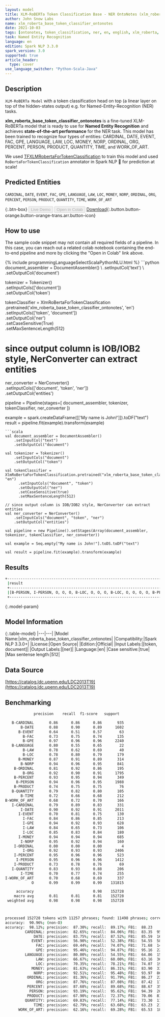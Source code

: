 ```yaml
---
layout: model
title: XLM-RoBERTa Token Classification Base - NER OntoNotes (xlm_roberta_base_token_classifier_ontonotes)
author: John Snow Labs
name: xlm_roberta_base_token_classifier_ontonotes
date: 2021-10-03
tags: [ontonotes, token_classification, ner, en, english, xlm_roberta, open_source]
task: Named Entity Recognition
language: en
edition: Spark NLP 3.3.0
spark_version: 3.0
supported: true
article_header:
  type: cover
use_language_switcher: "Python-Scala-Java"
---
```


## Description

`XLM-RoBERTa Model` with a token classification head on top (a linear layer on top of the hidden-states output) e.g. for Named-Entity-Recognition (NER) tasks.


**xlm_roberta_base_token_classifier_ontonotes** is a fine-tuned XLM-RoBERTa model that is ready to use for **Named Entity Recognition** and achieves **state-of-the-art performance** for the NER task. This model has been trained to recognize four types of entities: CARDINAL, DATE, EVENT, FAC, GPE, LANGUAGE, LAW, LOC, MONEY, NORP, ORDINAL, ORG, PERCENT, PERSON, PRODUCT, QUANTITY, TIME, and WORK_OF_ART.

We used [TFXLMRobertaForTokenClassification](https://huggingface.co/transformers/model_doc/xlmroberta.html#tfxlmrobertafortokenclassification) to train this model and used `RoBertaForTokenClassification` annotator in Spark NLP 🚀 for prediction at scale!

## Predicted Entities

`CARDINAL`, `DATE`, `EVENT`, `FAC`, `GPE`, `LANGUAGE`, `LAW`, `LOC`, `MONEY`, `NORP`, `ORDINAL`, `ORG`, `PERCENT`, `PERSON`, `PRODUCT`, `QUANTITY`, `TIME`, `WORK_OF_ART`

{:.btn-box}
<button class="button button-orange" disabled>Live Demo</button>
<button class="button button-orange" disabled>Open in Colab</button>
[Download](https://s3.amazonaws.com/auxdata.johnsnowlabs.com/public/models/xlm_roberta_base_token_classifier_ontonotes_en_3.3.0_3.0_1633271114226.zip){:.button.button-orange.button-orange-trans.arr.button-icon}

## How to use

The sample code snippet may not contain all required fields of a pipeline. In this case, you can reach out a related colab notebook containing the end-to-end pipeline and more by clicking the "Open in Colab" link above.




<div class="tabs-box" markdown="1">
{% include programmingLanguageSelectScalaPythonNLU.html %}
```python
document_assembler = DocumentAssembler() \
    .setInputCol('text') \
    .setOutputCol('document')

tokenizer = Tokenizer() \
    .setInputCols(['document']) \
    .setOutputCol('token')

tokenClassifier = XlmRoBertaForTokenClassification \
      .pretrained('xlm_roberta_base_token_classifier_ontonotes', 'en') \
      .setInputCols(['token', 'document']) \
      .setOutputCol('ner') \
      .setCaseSensitive(True) \
      .setMaxSentenceLength(512)

# since output column is IOB/IOB2 style, NerConverter can extract entities
ner_converter = NerConverter() \
    .setInputCols(['document', 'token', 'ner']) \
    .setOutputCol('entities')

pipeline = Pipeline(stages=[
    document_assembler, 
    tokenizer,
    tokenClassifier,
    ner_converter
])

example = spark.createDataFrame([['My name is John!']]).toDF("text")
result = pipeline.fit(example).transform(example)
```
```scala
val document_assembler = DocumentAssembler() 
    .setInputCol("text") 
    .setOutputCol("document")

val tokenizer = Tokenizer() 
    .setInputCols("document") 
    .setOutputCol("token")

val tokenClassifier = XlmRoBertaForTokenClassification.pretrained("xlm_roberta_base_token_classifier_ontonotes", "en")
      .setInputCols("document", "token")
      .setOutputCol("ner")
      .setCaseSensitive(true)
      .setMaxSentenceLength(512)

// since output column is IOB/IOB2 style, NerConverter can extract entities
val ner_converter = NerConverter() 
    .setInputCols("document", "token", "ner") 
    .setOutputCol("entities")

val pipeline = new Pipeline().setStages(Array(document_assembler, tokenizer, tokenClassifier, ner_converter))

val example = Seq.empty["My name is John!"].toDS.toDF("text")

val result = pipeline.fit(example).transform(example)
```
</div>

## Results

```bash
+------------------------------------------------------------------------------------+
 |result                                                                              |
 +------------------------------------------------------------------------------------+
 |[B-PERSON, I-PERSON, O, O, O, B-LOC, O, O, O, B-LOC, O, O, O, O, B-PERSON, O, O, O, O, B-LOC]|
 +------------------------------------------------------------------------------------+

```

{:.model-param}
## Model Information

{:.table-model}
|---|---|
|Model Name:|xlm_roberta_base_token_classifier_ontonotes|
|Compatibility:|Spark NLP 3.3.0+|
|License:|Open Source|
|Edition:|Official|
|Input Labels:|[token, document]|
|Output Labels:|[ner]|
|Language:|en|
|Case sensitive:|true|
|Max sentense length:|512|

## Data Source

[https://catalog.ldc.upenn.edu/LDC2013T19](https://catalog.ldc.upenn.edu/LDC2013T19)

## Benchmarking

```bash
             precision    recall  f1-score   support

   B-CARDINAL       0.86      0.86      0.86       935
       B-DATE       0.88      0.90      0.89      1602
      B-EVENT       0.64      0.51      0.57        63
        B-FAC       0.73      0.75      0.74       135
        B-GPE       0.97      0.96      0.96      2240
   B-LANGUAGE       0.80      0.55      0.65        22
        B-LAW       0.78      0.62      0.69        40
        B-LOC       0.78      0.80      0.79       179
      B-MONEY       0.87      0.91      0.89       314
       B-NORP       0.94      0.96      0.95       841
    B-ORDINAL       0.81      0.92      0.86       195
        B-ORG       0.92      0.90      0.91      1795
    B-PERCENT       0.93      0.95      0.94       349
     B-PERSON       0.94      0.96      0.95      1988
    B-PRODUCT       0.74      0.75      0.75        76
   B-QUANTITY       0.79      0.82      0.80       105
       B-TIME       0.72      0.66      0.68       212
B-WORK_OF_ART       0.68      0.72      0.70       166
   I-CARDINAL       0.79      0.89      0.83       331
       I-DATE       0.90      0.92      0.91      2011
      I-EVENT       0.70      0.81      0.75       130
        I-FAC       0.84      0.86      0.85       213
        I-GPE       0.94      0.92      0.93       628
        I-LAW       0.84      0.65      0.73       106
        I-LOC       0.85      0.83      0.84       180
      I-MONEY       0.94      0.94      0.94       685
       I-NORP       0.95      0.92      0.94       160
    I-ORDINAL       0.00      0.00      0.00         4
        I-ORG       0.92      0.93      0.93      2406
    I-PERCENT       0.95      0.96      0.96       523
     I-PERSON       0.95      0.96      0.96      1412
    I-PRODUCT       0.73      0.78      0.76        69
   I-QUANTITY       0.83      0.93      0.88       206
       I-TIME       0.70      0.77      0.74       255
I-WORK_OF_ART       0.70      0.68      0.69       337
            O       0.99      0.99      0.99    131815

     accuracy                           0.98    152728
    macro avg       0.81      0.81      0.81    152728
 weighted avg       0.98      0.98      0.98    152728



processed 152728 tokens with 11257 phrases; found: 11498 phrases; correct: 10038.
accuracy:  90.96%; (non-O)
accuracy:  98.12%; precision:  87.30%; recall:  89.17%; FB1:  88.23
         CARDINAL: precision:  82.65%; recall:  84.06%; FB1:  83.35  951
             DATE: precision:  83.75%; recall:  87.52%; FB1:  85.59  1674
            EVENT: precision:  56.90%; recall:  52.38%; FB1:  54.55  58
              FAC: precision:  69.44%; recall:  74.07%; FB1:  71.68  144
              GPE: precision:  95.46%; recall:  94.87%; FB1:  95.16  2226
         LANGUAGE: precision:  80.00%; recall:  54.55%; FB1:  64.86  15
              LAW: precision:  66.67%; recall:  60.00%; FB1:  63.16  36
              LOC: precision:  70.35%; recall:  78.21%; FB1:  74.07  199
            MONEY: precision:  81.63%; recall:  86.31%; FB1:  83.90  332
             NORP: precision:  92.51%; recall:  95.48%; FB1:  93.97  868
          ORDINAL: precision:  81.36%; recall:  91.79%; FB1:  86.27  220
              ORG: precision:  87.76%; recall:  87.08%; FB1:  87.42  1781
          PERCENT: precision:  87.68%; recall:  89.68%; FB1:  88.67  357
           PERSON: precision:  93.19%; recall:  95.62%; FB1:  94.39  2040
          PRODUCT: precision:  67.90%; recall:  72.37%; FB1:  70.06  81
         QUANTITY: precision:  69.83%; recall:  77.14%; FB1:  73.30  116
             TIME: precision:  62.79%; recall:  63.68%; FB1:  63.23  215
      WORK_OF_ART: precision:  62.16%; recall:  69.28%; FB1:  65.53  185
```
